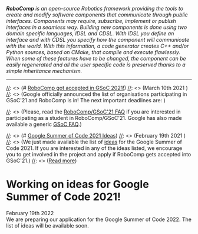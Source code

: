 _**RoboComp** is an open-source Robotics framework providing the tools to create and modify software components that communicate through public interfaces. Components may require, subscribe, implement or publish interfaces in a seamless way. Building new components is done using two domain specific languages, IDSL and CDSL. With IDSL you define an interface and with CDSL you specify how the component will communicate with the world. With this information, a code generator creates C++ and/or Python sources, based on CMake, that compile and execute flawlessly. When some of these features have to be changed, the component can be easily regenerated and all the user specific code is preserved thanks to a simple inheritance mechanism._

* * *
[//]: <> (# [RoboComp got accepted in GSoC 2021!](/web/gsoc/2021/ideas/))
[//]: <> (<span class="post-date">March 10th 2021</span>  )
[//]: <> (Google officially announced the list of organisations participating in GSoC'21 and RoboComp is in! The next important deadlines are:  )

[//]: <> (* March 10 - March 29: Students get involved in the project and disscuss ideas with the mentors. If you're thinking about participating as a student, please follow all the tutorials.  )
[//]: <> (* March 29 - April 13: Students submit their applications.  )
[//]: <> (* April 13 - May 17: Applications are reviewed and selected.  )
[//]: <> (* May 17: The list of accepted students is announced.  )

[//]: <> (Please, read the [RoboComp/GSoC'21 FAQ](/web/gsoc/2021/faq2021) if you are interested in participating as a student in RoboComp/GSoC'21. Google has also made available a generic [GSoC FAQ](https://developers.google.com/open-source/gsoc/faq).)


[//]: <> (# [Google Summer of Code 2021 Ideas](/web/gsoc/2021/ideas/))
[//]: <> (<span class="post-date">February 19th 2021</span>  )
[//]: <> (We just made available the list of [ideas](/web/gsoc/2021/ideas/) for the Google Summer of Code 2021. If you are interested in any of the ideas listed, we encourage you to get involved in the project and apply if RoboComp gets accepted into GSoC'21.)
[//]: <> ([Read more](/web/gsoc/2021/ideas/))

# Working on ideas for Google Summer of Code 2021!
<span class="post-date">February 19th 2022</span>  
We are preparing our application for the Google Summer of Code 2022. The list of ideas will be available soon.

